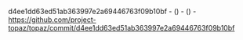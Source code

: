 d4ee1dd63ed51ab363997e2a69446763f09b10bf -  () -  () - https://github.com/project-topaz/topaz/commit/d4ee1dd63ed51ab363997e2a69446763f09b10bf

